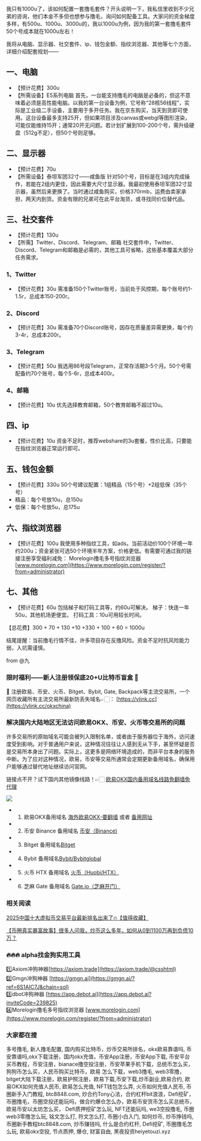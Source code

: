 我只有1000u了，该如何配置一套撸毛套件？开头说明一下，我私信里收到不少兄弟的咨询，他们本金不多但也想参与撸毛，询问如何配备工具。大家问的资金梯度多样，有500u、1000u、3000u的，我以1000u为例，因为我的第一套撸毛套件50个号成本就在1000u左右！

我将从电脑、显示器、社交套件、ip、钱包金额、指纹浏览器、其他等七个方面，详细介绍配套规划——

## 一、电脑
- 【预计花费】300u
- 【所需设备】E5系列电脑
首先，一台能支持撸毛的电脑是必备的，但这不意味着必须是高性能电脑。以我的第一台设备为例，它号称“28核56线程”，实际是工业级二手设备，主要用于多开任务。我在京东购买，当天到货即可使用。这台设备最多支持25开，但如果项目涉及canvas或webgl等图形渲染，可能仅能维持15开；通常20开无问题。若计划扩展到100-200个号，需升级硬盘（512g不足），但50个号则足够。

## 二、显示器
- 【预计花费】70u
- 【所需设备】泰坦军团32寸——咸鱼版
针对50个号，目标是在3组内完成操作，若能在2组内更佳，因此需要大尺寸显示器。我最初使用泰坦军团32寸显示器，虽然后来更换了。当时通过咸鱼购买，价格370rmb，运费由卖家承担，两天内到货。资金有限的兄弟可在此平台淘货，或寻找同价位替代品。

## 三、社交套件
- 【预计花费】130u
- 【所需】Twitter、Discord、Telegram、邮箱
社交套件中，Twitter、Discord、Telegram和邮箱是必需的，其他工具可省略，这些基本覆盖大部分任务需求。

### 1、Twitter
- 【预计花费】30u
需准备150个Twitter账号，当前处于风控期，每个账号约1-1.5r，总成本150-200r。

### 2、Discord
- 【预计花费】30u
需准备70个Discord账号，因存在质量差异需更换，每个约3-4r，总成本200r。

### 3、Telegram
- 【预计花费】50u
我选用86号段Telegram，正常存活期3-5个月。50个号需配备约70个账号，每个5-6r，总成本400r。

### 4、邮箱
- 【预计花费】10u
优先选择教育邮箱，50个教育邮箱不超过10u。

## 四、ip
- 【预计花费】10u
资金不足时，推荐webshare的3u套餐，性价比高，只要能在指纹浏览器正常运行即可。

## 五、钱包金额
- 【预计花费】330u
50个号建议配置：1组精品（15个号）+2组低保（35个号）
- 精品：每个号放10u，总150u
- 低保：每个号放5u，总175u

## 六、指纹浏览器
- 【预计花费】100u
我使用多种指纹工具，如ads。当前活动价100个环境一年约200u；资金紧张可选50个环境半年方案，价格更低。有需要可通过我的链接注册享受福利减免：
Morelogin撸毛多号指纹浏览器 [www.morelogin.com](https://www.morelogin.com/register/?from=administrator) 

## 七、其他
- 【预计花费】60u
包括梯子和打码工具等，约60u可解决。
梯子：快连一年50u，其他机场更便宜。
打码工具：10u可用较长时间。

【总花费】300 + 70 + 130 +10 +330 + 100 + 60 = 1000u

结尾提醒：当前撸毛行情不佳，许多项目存在反撸风险。资金不足时抗风险能力弱，入坑需谨慎。

from @九 

### 限时福利——新人注册领保底20+U比特币盲盒 🎁
🎁 注册欧易、币安、火币、Bitget、Bybit, Gate, Backpack等主流交易所，一个网页收藏所有主流交易所最新防丢失域名👉🏻： [https://vlink.cc](https://vlink.cc/okxchina)


### 解决国内大陆地区无法访问欧易OKX、币安、火币等交易所的问题
许多交易所的原始域名可能会被列入限制名单，或者由于服务器位于海外，访问速度受到影响。对于普通用户来说，这种情况往往让人感到无从下手，甚至怀疑是否是交易所本身出了问题。实际上，这更多是网络环境造成的，而非平台本身的服务中断。为了应对这种情况，欧易，币安等交易所通常会定期更新备用域名，确保用户能够通过替代地址继续访问官网。

链接点不开？试下国内其他镜像线路！👉🏻 [欧易OKX国内备用域名线路免翻墙免代理](https://vlink.cc/okxcn)

[![](https://307e939.webp.li/20250812124552161.png)](https://vlink.cc/okxcn)

- 1. 欧易OKX备用域名 [海外欧易OKX-要翻墙](https://www.okx.com/join/74873351) 或者 [备用网址](https://www.oucnyi.net/zh-hans/join/74873351) 
- 2. 币安 Binance 备用域名 [币安（Binance)](https://accounts.binance.com/zh-CN/register?ref=36457687)
- 3. Bitget 备用域名[Bitget](https://www.bitget.com/zh-CN/referral/register?from=referral&clacCode=VRNEYUTR)
- 4. Bybit 备用域名[Bybit/Bybitglobal](https://www.bybitglobal.com/zh-MY/invite/?ref=VMKORMM)
- 5. 火币 HTX 备用域名 [火币（Huobi/HTX）](https://www.htx.com/invite/zh-cn/1f?invite_code=whf45223)
- 6. 芝麻 Gate 备用域名 [Gate.io（芝麻开门）](https://www.gate.io/zh/signup?ref_type=103&ref=A1ERAQ)


### 相关阅读

[2025中国十大虚拟币交易平台最新排名出来了🔥【值得收藏】](https://btc8848.com/top-10-exchanges/)

[【币圈真实暴富故事】很多人问我，炒币这么多年，如何从0到1100万再到负债10万？](https://heiyetouzi.xyz/biquanstory001/)


### 🔥🔥🔥 alpha找金狗实用工具
1️⃣Axiom冲狗神器[https://axiom.trade](https://axiom.trade/@csshtml)  
2️⃣Gmgn冲狗神器 [https://gmgn.ai](https://gmgn.ai/?ref=6S1AIC7J&chain=sol)  
3️⃣dbot冲狗神器 [https://app.debot.ai](https://app.debot.ai?inviteCode=239825)  
4️⃣Morelogin撸毛多号指纹浏览器 [www.morelogin.com](https://www.morelogin.com/register/?from=administrator)  


### 大家都在搜
多号撸毛, 新人撸毛配置, 国内购买比特币，炒币交易所排名，okx欧易靠谱吗, 币安靠谱吗,okx下载注册，国内okx充值，币安App注册，币安App下载, 币安平台买币教程，币安注册，bianace撸空投注册，币安苹果手机下载，总统币怎么买，狗狗币怎么买，人民币购买比特币，欧易 怎么下载，web3撸毛, web3零撸，bitget大陆下载注册，欧易护照注册，欧易下载,币安下载,炒币副业,欧易合约, 欧易OKX如何充值人民币, 欧易怎么充值, NFT钱包怎么弄, 火币如何充值人民币, 币圈新手入门教程, btc8848.com, 炒合约Tony心法，合约杠杆bit浪浪，Defi挖矿，币圈撸毛，币圈空投还能玩吗，做合约爆仓怎么办，欧易币安货币怎么买总统币，欧易币安以太坊怎么买， Defi质押挖矿怎么玩, NFT还能玩吗, we3空投撸毛, 币圈web3零撸怎么玩, 铭文怎么打, 符文怎么打, 币圈小白入门, 如何炒币, 炒币挣钱吗, 币圈新手教程btc8848.com, 炒币赚钱吗, 什么是合约杠杆, Defi挖矿, 币圈撸毛怎么玩, 欧易okx空投, 节点质押, 爆仓, 财富自由, 黑夜投资heiyetouzi.xyz